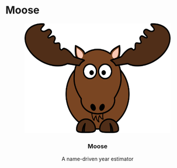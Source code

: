 # **Moose**

<p align="center">
  <a href="https://github.com/reesehatfield/moose">
    <img src="./moose.png" alt="Cartoon moose" width="400" height="300">
  </a>
</p>

<h3 align="center"><strong>Moose</strong></h3>

<p align="center">
    A name-driven year estimator
    <br>
</p>
